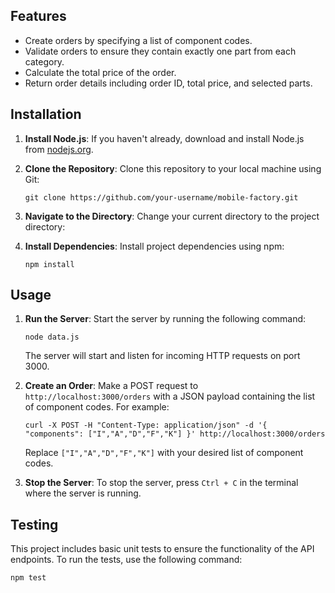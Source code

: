 
## Features

- Create orders by specifying a list of component codes.
- Validate orders to ensure they contain exactly one part from each category.
- Calculate the total price of the order.
- Return order details including order ID, total price, and selected parts.

## Installation

1. **Install Node.js**: If you haven't already, download and install Node.js from [nodejs.org](https://nodejs.org/).
2. **Clone the Repository**: Clone this repository to your local machine using Git:

    ```
    git clone https://github.com/your-username/mobile-factory.git
    ```

3. **Navigate to the Directory**: Change your current directory to the project directory:

  
4. **Install Dependencies**: Install project dependencies using npm:

    ```
    npm install
    ```

## Usage

1. **Run the Server**: Start the server by running the following command:

    ```
    node data.js
    ```

    The server will start and listen for incoming HTTP requests on port 3000.

2. **Create an Order**: Make a POST request to `http://localhost:3000/orders` with a JSON payload containing the list of component codes. For example:

    ```
    curl -X POST -H "Content-Type: application/json" -d '{ "components": ["I","A","D","F","K"] }' http://localhost:3000/orders
    ```

    Replace `["I","A","D","F","K"]` with your desired list of component codes.

3. **Stop the Server**: To stop the server, press `Ctrl + C` in the terminal where the server is running.

## Testing

This project includes basic unit tests to ensure the functionality of the API endpoints. To run the tests, use the following command:

```
npm test
```


